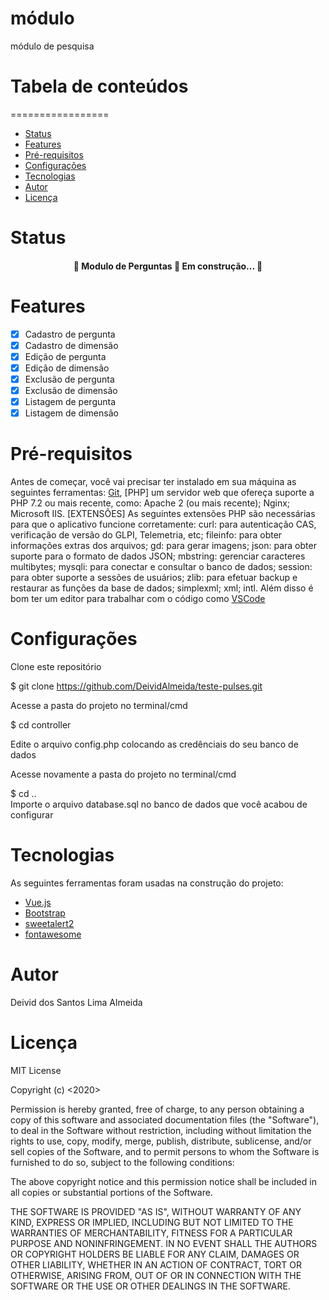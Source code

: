 # módulo
módulo de pesquisa

# Tabela de conteúdos
=================
<!--ts-->
   * [Status](###Status)
   * [Features](###Features)
   * [Pré-requisitos](#Pré-requisitos)
   * [Configurações](#Configurações)
   * [Tecnologias](#Tecnologias)
   * [Autor](#Autor)
   * [Licença](#Licença)
<!--te-->

# Status
<h4 align="center"> 
	🚧  Modulo de Perguntas 🚀 Em construção...  🚧
</h4>

# Features

- [x] Cadastro de pergunta
- [x] Cadastro de dimensão
- [x] Edição de pergunta
- [x] Edição de dimensão
- [x] Exclusão de pergunta
- [x] Exclusão de dimensão
- [x] Listagem de pergunta
- [x] Listagem de dimensão

# Pré-requisitos
Antes de começar, você vai precisar ter instalado em sua máquina as seguintes ferramentas:
[Git](https://git-scm.com), [PHP] um servidor web que ofereça suporte a PHP 7.2 ou mais recente, como:
Apache 2 (ou mais recente);
Nginx;
Microsoft IIS.
 [EXTENSÕES] 
As seguintes extensões PHP são necessárias para que o aplicativo funcione corretamente:
curl: para autenticação CAS, verificação de versão do GLPI, Telemetria, etc;
fileinfo: para obter informações extras dos arquivos;
gd: para gerar imagens;
json: para obter suporte para o formato de dados JSON;
mbstring: gerenciar caracteres multibytes;
mysqli: para conectar e consultar o banco de dados;
session: para obter suporte a sessões de usuários;
zlib: para efetuar backup e restaurar as funções da base de dados;
simplexml;
xml;
intl.
Além disso é bom ter um editor para trabalhar com o código como [VSCode](https://code.visualstudio.com/)

# Configurações
Clone este repositório

$ git clone https://github.com/DeividAlmeida/teste-pulses.git


Acesse a pasta do projeto no terminal/cmd

$ cd controller


Edite o arquivo config.php colocando as credênciais do seu banco de dados 

Acesse novamente a pasta do projeto no terminal/cmd

$ cd ..\
Importe o arquivo database.sql no banco de dados que você acabou de configurar 

# Tecnologias
As seguintes ferramentas foram usadas na construção do projeto:
- [Vue.js](https://vuejs.org/)
- [Bootstrap](https://getbootstrap.com/)
- [sweetalert2](https://sweetalert2.github.io/)
- [fontawesome](https://fontawesome.com/)


# Autor
Deivid dos Santos Lima Almeida

# Licença
MIT License

Copyright (c) <2020> <Seu Nome>

Permission is hereby granted, free of charge, to any person obtaining a copy
of this software and associated documentation files (the "Software"), to deal
in the Software without restriction, including without limitation the rights
to use, copy, modify, merge, publish, distribute, sublicense, and/or sell
copies of the Software, and to permit persons to whom the Software is
furnished to do so, subject to the following conditions:

The above copyright notice and this permission notice shall be included in all
copies or substantial portions of the Software.

THE SOFTWARE IS PROVIDED "AS IS", WITHOUT WARRANTY OF ANY KIND, EXPRESS OR
IMPLIED, INCLUDING BUT NOT LIMITED TO THE WARRANTIES OF MERCHANTABILITY,
FITNESS FOR A PARTICULAR PURPOSE AND NONINFRINGEMENT. IN NO EVENT SHALL THE
AUTHORS OR COPYRIGHT HOLDERS BE LIABLE FOR ANY CLAIM, DAMAGES OR OTHER
LIABILITY, WHETHER IN AN ACTION OF CONTRACT, TORT OR OTHERWISE, ARISING FROM,
OUT OF OR IN CONNECTION WITH THE SOFTWARE OR THE USE OR OTHER DEALINGS IN THE
SOFTWARE.
